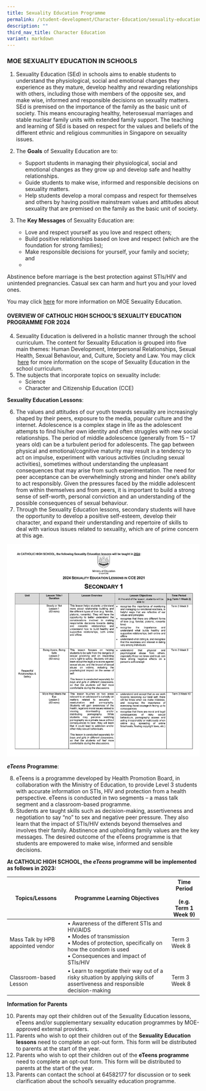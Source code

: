 ```yaml
---
title: Sexuality Education Programme
permalink: /student-development/Character-Education/sexuality-education-programme/
description: ""
third_nav_title: Character Education
variant: markdown
---
```

### MOE SEXUALITY EDUCATION IN SCHOOLS

1.	Sexuality Education (SEd) in schools aims to enable students to understand the physiological, social and emotional changes they experience as they mature, develop healthy and rewarding relationships with others, including those with members of the opposite sex, and make wise, informed and responsible decisions on sexuality matters. SEd is premised on the importance of the family as the basic unit of society. This means encouraging healthy, heterosexual marriages and stable nuclear family units with extended family support. The teaching and learning of SEd is based on respect for the values and beliefs of the different ethnic and religious communities in Singapore on sexuality issues.

2.  The **Goals** of Sexuality Education are to:&nbsp;
    *   Support students in managing their physiological, social and emotional changes as they grow up and develop safe and healthy relationships. 
    *   Guide students to make wise, informed and responsible decisions on sexuality matters. 
    *   Help students develop a moral compass and respect for themselves and others by having positive mainstream values and attitudes about sexuality that are premised on the family as the basic unit of society. 
3.  The **Key Messages** of Sexuality Education are:
    *   Love and respect yourself as you love and respect others;
    *   Build positive relationships based on love and respect (which are the foundation for strong families);
    *   Make responsible decisions for yourself, your family and society; and
    *   
Abstinence before marriage is the best protection against STIs/HIV and unintended pregnancies. Casual sex can harm and hurt you and your loved ones.


You may click&nbsp;[here](https://go.gov.sg/moe-sexuality-education)&nbsp;for more information on MOE Sexuality Education.

#### OVERVIEW OF CATHOLIC HIGH SCHOOL’S SEXUALITY EDUCATION PROGRAMME FOR 2024

4.  Sexuality Education is delivered in a holistic manner through the school curriculum. The content for Sexuality Education is grouped into five main themes: Human Development, Interpersonal Relationships, Sexual Health, Sexual Behaviour, and, Culture, Society and Law. You may click &nbsp;[here](https://go.gov.sg/moe-sexuality-education-scope) for more information on the scope of Sexuality Education in the school curriculum.
5.  The subjects that incorporate topics on sexuality include: 
    *   Science
    *   Character and Citizenship Education (CCE)

**Sexuality Education Lessons**:

6.  The values and attitudes of our youth towards sexuality are increasingly shaped by their peers, exposure to the media, popular culture and the internet. Adolescence is a complex stage in life as the adolescent attempts to find his/her own identity and often struggles with new social relationships. The period of middle adolescence (generally from 15 – 17 years old) can be a turbulent period for adolescents. The gap between physical and emotional/cognitive maturity may result in a tendency to act on impulse, experiment with various activities (including sexual activities), sometimes without understanding the unpleasant consequences that may arise from such experimentation. The need for peer acceptance can be overwhelmingly strong and hinder one’s ability to act responsibly.  Given the pressures faced by the middle adolescent from within themselves and from peers, it is important to build a strong sense of self-worth, personal conviction and an understanding of the possible consequences of sexual behaviour. 
7.  Through the Sexuality Education lessons, secondary students will have the opportunity to develop a positive self-esteem, develop their character, and expand their understanding and repertoire of skills to deal with various issues related to sexuality, which are of prime concern at this age. 

![Sexuality Education Sec 1 2024](/images/Secondary_1_2024.jpg)


**_eTeens_**&nbsp;**Programme**:

8.  eTeens is a programme developed by Health Promotion Board, in collaboration with the Ministry of Education, to provide Level 3 students with accurate information on STIs, HIV and protection from a health perspective. eTeens is conducted in two segments – a mass talk segment and a classroom-based programme.
9.  Students are taught skills such as decision-making, assertiveness and negotiation to say “no” to sex and negative peer pressure. They also learn that the impact of STIs/HIV extends beyond themselves and involves their family. Abstinence and upholding family values are the key messages. The desired outcome of the eTeens programme is that students are empowered to make wise, informed and sensible decisions.

**At CATHOLIC HIGH SCHOOL, the&nbsp;_eTeens_&nbsp;programme will be implemented as follows in 2023:**

| Topics/Lessons 	| Programme Learning Objectives 	| Time Period<br> <br>(e.g. Term 1 Week 9) 	|
|---	|---	|---	|
| Mass Talk by HPB appointed vendor  	| •	Awareness of the different STIs and HIV/AIDS <br>•	Modes of transmission <br>•	Modes of protection, specifically on how the condom is used<br>•	Consequences and impact of STIs/HIV 	| Term 3 Week 8 	|
| Classroom-based Lesson 	| •	Learn to negotiate their way out of a risky situation by applying skills of assertiveness and responsible decision-making 	| Term 3 Week 8 	|

**Information for Parents**

10.  Parents may opt their children out of the Sexuality Education lessons, eTeens and/or supplementary sexuality education programmes by MOE-approved external providers. 
11.  Parents who wish to opt their children out of the **Sexuality Education lessons** need to complete an opt-out form. This form will be distributed to parents at the start of the year. 
12.  Parents who wish to opt their children out of the **eTeens programme** need to complete an opt-out form. This form will be distributed to parents at the start of the year.
13.  Parents can contact the school at 64582177 for discussion or to seek clarification about the school’s sexuality education programme.